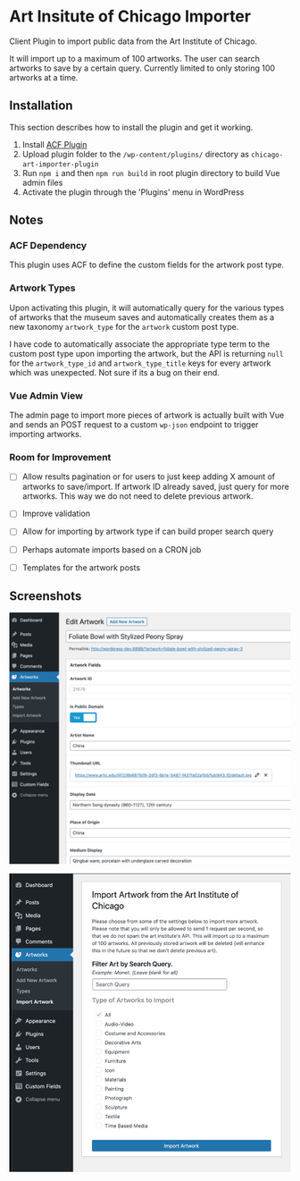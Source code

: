 # Art Insitute of Chicago Importer

Client Plugin to import public data from the Art Institute of Chicago.

It will import up to a maximum of 100 artworks. The user can search artworks to save by a certain query.
Currently limited to only storing 100 artworks at a time.

## Installation

This section describes how to install the plugin and get it working.

1. Install [ACF Plugin](https://wordpress.org/plugins/advanced-custom-fields/)
2. Upload plugin folder to the `/wp-content/plugins/` directory as `chicago-art-importer-plugin`
3. Run `npm i` and then `npm run build` in root plugin directory to build Vue admin files
4. Activate the plugin through the 'Plugins' menu in WordPress

## Notes

### ACF Dependency

This plugin uses ACF to define the custom fields for the artwork post type.

### Artwork Types
Upon activating this plugin, it will automatically query for the various types of artworks that the museum saves and automatically creates them as a new taxonomy `artwork_type` for the `artwork` custom post type.

I have code to automatically associate the appropriate type term to the custom post type upon importing the artwork, but the API is returning `null` for the `artwork_type_id` and `artwork_type_title` keys for every artwork which was unexpected. Not sure if its a bug on their end.

### Vue Admin View

The admin page to import more pieces of artwork is actually built with Vue and sends an POST request to a custom `wp-json` endpoint to trigger importing artworks.

### Room for Improvement

- [ ] Allow results pagination or for users to just keep adding X amount of artworks to save/import. If artwork ID already saved, just query for more artworks. This way we do not need to delete previous artwork.
- [ ] Improve validation
- [ ] Allow for importing by artwork type if can build proper search query
- [ ] Perhaps automate imports based on a CRON job
- [ ] Templates for the artwork posts
 

## Screenshots

![Artwork Custom Post Type](/assets/Artwork_CPT.png?raw=true "Artwork Custom Post Type")


![Import Artwork](/assets/Import_Artworks.png?raw=true "Import Artwork")



